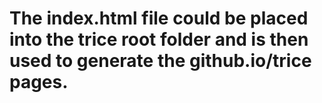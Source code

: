 # The index.html file could be placed into the trice root folder and is then used to generate the github.io/trice pages.